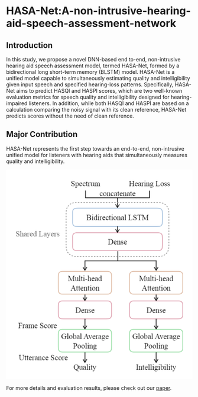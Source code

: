 # HASA-Net:A-non-intrusive-hearing-aid-speech-assessment-network

## Introduction
In this study, we propose a novel DNN-based end to-end, non-intrusive hearing aid speech assessment model, termed HASA-Net, formed by a bidirectional long short-term memory (BLSTM) model. HASA-Net is a unified model capable to simultaneously estimating quality and intelligibility given input speech and specified hearing-loss patterns. Specifically, HASA-Net aims to predict HASQI and HASPI scores, which are two well-known evaluation metrics for speech quality and intelligibility designed for hearing-impaired listeners. In addition, while both HASQI and HASPI are based on a calculation comparing the noisy signal with its clean reference, HASA-Net predicts scores without the need of clean reference. 

## Major Contribution
HASA-Net represents the first step towards an end-to-end, non-intrusive unified model for listeners with hearing aids that simultaneously measures quality and intelligibility.

<img src="https://github.com/sophie091524/HASA-Net-A-non-intrusive-hearing-aid-speech-assessment-network/blob/main/pic/hasanet.PNG" width="%">

For more details and evaluation results, please check out our [paper](https://arxiv.org/pdf/2111.05691.pdf).




